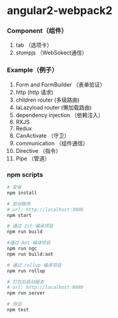 # angular2-webpack2

### Component（组件）

1. tab （选项卡）
2. stompjs （WebSokect通信）

### Example（例子）

1. Form and FormBuilder （表单验证）
2. http (http 请求)
3. children router (多级路由)
4. laLazyload router (懒加载路由)
5. dependency injection （依赖注入）
6. RXJS 
7. Redux
8. CanActivate （守卫）
9. communication （组件通信）
10. Directive （指令）
11. Pipe （管道）

### npm scripts
```bash
# 安装
npm install

# 启动服务
# url: http://localhost:3000
npm start

# 通过 Jit 编译项目
npm run build

#通过 Aot 编译项目
npm run ngc
npm run build:aot

# 通过 rollup 编译项目
npm run rollup    

# 打包后启动服务
# url: http://localhost:8080
npm run server

# 测试
npm test
